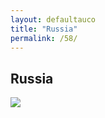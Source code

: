 ```yaml
---
layout: defaultauco
title: "Russia"
permalink: /58/
---
```

<div class="container-0">
    <div class="container-title">
        <span class="country"><h2>Russia</h2></span>
        <div class="photo-co">
          <img src="https://www.worldatlas.com/r/w960-q80/upload/c1/50/56/ru-01.jpg" >
    </div>
</div>

<!-- partial -->
